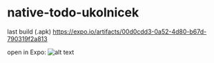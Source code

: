 # native-todo-ukolnicek
last build (.apk) https://expo.io/artifacts/00d0cdd3-0a52-4d80-b67d-790319f2a813

open in Expo:
![alt text](https://user-images.githubusercontent.com/63665548/112288880-145fcf00-8c8e-11eb-8c08-99fd30b169b5.png)
